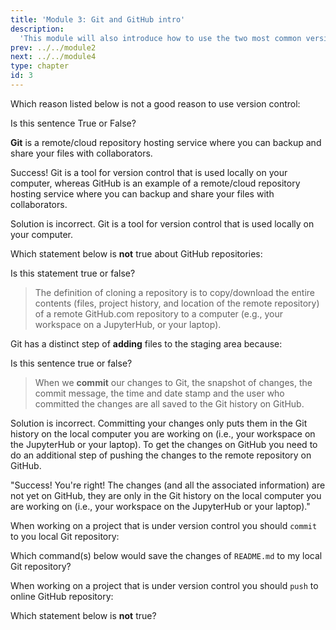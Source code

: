 ```yaml
---
title: 'Module 3: Git and GitHub intro'
description:
  'This module will also introduce how to use the two most common version control tools: Git for local version control, and GitHub for remote version control.' 
prev: ../../module2 
next: ../../module4
type: chapter
id: 3
---
```


<exercise id="1" title="What is version control, and why should I use it?" type="slides,video">

<slides source="module3/module3_01" shot="0" start="0:002" end="3:40">
</slides>

</exercise>

<exercise id='2' title="Test Your Knowledge">

Which reason listed below is not a good reason to use version control:

<choice id='1'>
<opt text='Version control tools provide transparency on how a project evolved by tracking the history of documents, and who made what changes to those documents.''>
</opt>
<opt text='Version control tools usually include a remote/cloud repository hosting service that can act as a backup of your local files (i.e., the files on your computer).'>
</opt>
<opt text='In practice, most data science projects involve collaboration on documents that contain code (e.g., Jupyter notebooks), and version control tools facilitate collaboration on such documents.'>
</opt>
<opt text='Version control tools check the accuracy of your code.' correct='true'>
</opt>
</choice>

Is this sentence True or False?

**Git** is a remote/cloud repository hosting service where you can backup and share your files with collaborators.

<choice id='2'>
<opt text='true'>

Success! Git is a tool for version control that is used locally on your computer, whereas GitHub is an example of a remote/cloud repository hosting service where you can backup and share your files with collaborators.

</opt>
<opt text='false' correct='true'>

Solution is incorrect. Git is a tool for version control that is used locally on your computer.

</opt>
</choice>
</exercise>

<exercise id='3' title="Version control repositories"  type='slides, video'>
<slides source='module3/module3_02' shot='0' start='3:42' end='4:35'> </slides>
</exercise>

<exercise id='4' title='Test Your Knowledge'>

Which statement below is **not** true about GitHub repositories: 

<choice id='1'>
<opt text='Immediately after a repository is created on GitHub.com using the website, the repository exists only on GitHub.com and does not exist on your computer (i.e., you need to do something to get a copy of it on your computer).' >
</opt>
<opt text='Only the creator of GitHub repository, and people the creator specify, can edit the files in the repository. This is true even when the repository is public.'>
</opt>
<opt text='If the repository is public, anyone on the web can view it.' >
</opt>
<opt text=' If the repository is public, anyone on the web can edit it.' correct='true' >
</opt>
<opt text='A GitHub repository is like a folder on Dropbox or Google Drive, but it is different in that it has special properties for version control.' >
</opt>
</choice>

Is this statement true or false?

> The definition of cloning a repository is to copy/download the entire contents (files, project history, and location of the remote repository) of a remote GitHub.com repository to a computer (e.g., your workspace on a JupyterHub, or your laptop).

<choice id='2'>
<opt text='true' correct='true'>
</opt>
<opt text='false'>
</opt>
</choice>

</exercise>

<exercise id='5' title="The staging area"  type='slides, video'>
<slides source='module3/module3_03' shot='0' start='3:42' end='4:35'> </slides>
</exercise>

<exercise id='6' title='Test Your Knowledge'>

Git has a distinct step of **adding** files to the staging area because:

<choice>
<opt text='Not all changes we make (i.e., files we create or edit) are ones that we want to push to our remote GitHub repository.'>
</opt>
<opt text='It allows us to edit multiple files at once, but associate particular commit messages with particular files (so that the commit messages can more specifically reflect the changes that were made).'>
</opt>
<opt text='This is technically required of all version control software.'>
</opt>
<opt text='A and C'>
</opt>
<opt text='A and B' correct='true'>
</opt>
</choice>

</exercise>

<exercise id='7' title='Committing changes to a local repository' type='slides, video'>
<slides source='module3/module3_04' shot='0' start='3:42' end='4:35'> </slides>
</exercise>

<exercise id='8' title='Test Your Knowledge'>

Is this sentence true or false?

> When we **commit** our changes to Git, the snapshot of changes, the commit message, the time and date stamp and the user who committed the changes are all saved to the Git history on GitHub.

<choice id='1'>
<opt text='true'>

Solution is incorrect. Committing your changes only puts them in the Git history on the local computer you are working on (i.e., your workspace on the JupyterHub or your laptop). To get the changes on GitHub you need to do an additional step of pushing the changes to the remote repository on GitHub.

</opt>
<opt text='false' correct='true'>

"Success! You're right! The changes (and all the associated information) are not yet on GitHub, they are only in the Git history on the local computer you are working on (i.e., your workspace on the JupyterHub or your laptop)."

</opt>
</choice>

When working on a project that is under version control you should `commit` to you local Git repository:

<choice id='2'>
<opt text='After every new unit/addition/fix you add to the project' correct='true'>
</opt>
<opt text='2-3 times'>
</opt>
<opt text='only once, shortly before the deadline'>
</opt>
<opt text='obsessively, like every 5 minutes'>
</opt>
</choice>

Which command(s) below would save the changes of `README.md` to my local Git repository? 

<choice id='3'>
<opt text='`git init README.md` /n `git commit -m "Add authors and copyright"`' >
</opt>
<opt text='`git commit -m "Add authors and copyright"`'>
</opt>
<opt text='`git add README.md` /n `git commit -m "Add authors and copyright"`'  correct='true'>
</opt>
<opt text='`git commit -m README.md "Add authors and copyright"`'>
</opt>
</choice>
</exercise>

<exercise id='9' title='PUSHing changes from a remote repository'  type='slides, video'>
<slides source='module3/module3_05' shot='0' start='3:42' end='4:35'> </slides>
</exercise>

<exercise id='10' title='Test Your Knowledge'>

When working on a project that is under version control you should `push` to online GitHub repository:

<choice>
<opt text='obsessively, like every 5 minutes' >
</opt>
<opt text='at least at the end of every session you work on the project' correct='true'>
</opt>
<opt text='2-3 times'>
</opt>
<opt text='only once, shortly before the deadline'>
</opt>
</choice>
</exercise>

<exercise id='11' title='PULLing changes from a remote repository'  type='slides, video'>
<slides source='module3/module3_06' shot='0' start='3:42' end='4:35'> </slides>
</exercise>

<exercise id='12' title='Test Your Knowledge'>

Which statement below is **not** true?

<choice>
<opt text='Cloning and pulling a GitHub repository are the exact same thing.' correct='true'>
</opt>
<opt text='Pushing with Git is the act of sending changes that were committed to Git to a remote repository, for example, on GitHub.com.'>
</opt>
<opt text='Pulling with Git is the act of collecting changes that exists in a remote repository, for example, on GitHub.com, that do not yet exist on the local computer you are working on (i.e., your workspace on the JupyterHub or your laptop).'>
</opt>
<opt text='You should push your work to GitHub anytime you want to share your work with others, or when you are done a work session and want to back up your work.'>
</opt>
</choice>
</exercise>

